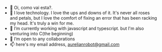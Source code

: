 - 👋 Oi, como vai esta?.
- 👀 I love technology. I love the ups and downs of it. It's never all roses and petals, but I love the comfort of fixing an error that has been racking my head. It's truly a       win for me.
- 🌱 I’m currently working with javascript and typescript. but I'm also venturing into C(the beginning)
- 💞️ I’m open to any collaborations
- 📫 here's my email address, aurelianrobot@gmail.com

<!---
Aurelian-Nkonde/Aurelian-Nkonde is a ✨ special ✨ repository because its `README.md` (this file) appears on your GitHub profile.
You can click the Preview link to take a look at your changes.
--->

